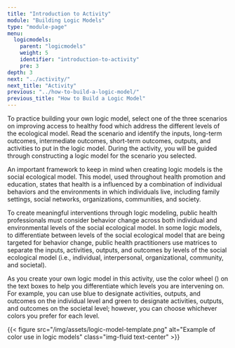 ```yaml
---
title: "Introduction to Activity"
module: "Building Logic Models"
type: "module-page"
menu:
  logicmodels:
    parent: "logicmodels"
    weight: 5
    identifier: "introduction-to-activity"
    pre: 3
depth: 3
next: "../activity/"
next_title: "Activity"
previous: "../how-to-build-a-logic-model/"
previous_title: "How to Build a Logic Model"
---
```


To practice building your own logic model, select one of the three scenarios on improving access to healthy food which address the different levels of the ecological model. Read the scenario and identify the inputs, long-term outcomes, intermediate outcomes, short-term outcomes, outputs, and activities to put in the logic model. During the activity, you will be guided through constructing a logic model for the scenario you selected.

An important framework to keep in mind when creating logic models is the social ecological model. This model, used throughout health promotion and education, states that health is a influenced by a combination of individual behaviors and the environments in which individuals live, including family settings, social networks, organizations, communities, and society.

To create meaningful interventions through logic modeling, public health professionals must consider behavior change across both individual and environmental levels of the social ecological model. In some logic models, to differentiate between levels of the social ecological model that are being targeted for behavior change, public health practitioners use matrices to separate the inputs, activities, outputs, and outcomes by levels of the social ecological model (i.e., individual, interpersonal, organizational, community, and societal).

As you create your own logic model in this activity, use the color wheel
(<img src="/img/assets/icon-color.png" alt="" aria-hidden="true" />) on the text boxes to help you differentiate which levels you are intervening on. For example, you can use blue to designate activities, outputs, and outcomes on the individual level and green to designate activities, outputs, and outcomes on the societal level; however, you can choose whichever colors you prefer for each level.

{{< figure src="/img/assets/logic-model-template.png" alt="Example of color use in logic models" class="img-fluid text-center" >}}